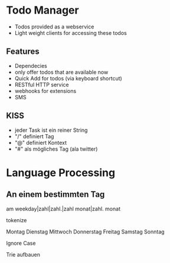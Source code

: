 # Todo Manager #

* Todos provided as a webservice
* Light weight clients for accessing these todos

## Features ##

* Dependecies
 * only offer todos that are available now 
* Quick Add for todos (via keyboard shortcut)
* RESTful HTTP service
* webhooks for extensions
 * SMS

## KISS ##

* jeder Task ist ein reiner String
* "/" definiert Tag
* "@" definiert Kontext
* "#" als mögliches Tag (ala twitter)

# Language Processing #

## An einem bestimmten Tag ##

am weekday|zahl|zahl.|zahl monat|zahl. monat

tokenize 

Montag
Dienstag
Mittwoch
Donnerstag
Freitag
Samstag
Sonntag

Ignore Case

Trie aufbauen
